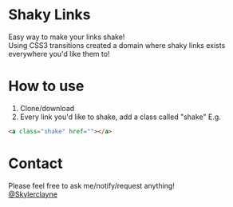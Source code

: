 # Shaky Links
Easy way to make your links shake!  
Using CSS3 transitions created a domain where shaky links exists everywhere you'd like them to!  

# How to use
1. Clone/download  
2. Every link you'd like to shake, add a class called "shake"
 E.g.
``` HTML
<a class="shake" href=""></a>
```  

# Contact
Please feel free to ask me/notify/request anything!   
[@Skylerclayne](http://www.twitter.com/skylerclayne)
